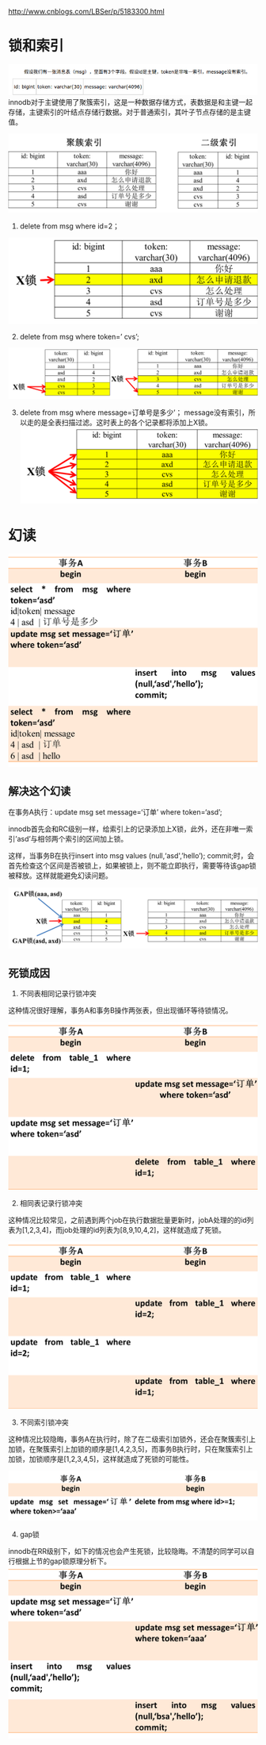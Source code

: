 http://www.cnblogs.com/LBSer/p/5183300.html

# 锁和索引

![](dead-analysis-001.png)
 innodb对于主键使用了聚簇索引，这是一种数据存储方式，表数据是和主键一起存储，主键索引的叶结点存储行数据。对于普通索引，其叶子节点存储的是主键值。

![](dead-analysis-002.png)

1. delete from msg where id=2；

![](dead-analysis-003.png)

2. delete from msg where token=’ cvs’;


![](dead-analysis-004.png)


3. delete from msg where message=订单号是多少’；
 message没有索引，所以走的是全表扫描过滤。这时表上的各个记录都将添加上X锁。
![](dead-analysis-005.png)


# 幻读
![](dead-analysis-006.png)

## 解决这个幻读

   在事务A执行：update msg set message=‘订单’ where token=‘asd’;

   innodb首先会和RC级别一样，给索引上的记录添加上X锁，此外，还在非唯一索引’asd’与相邻两个索引的区间加上锁。

   这样，当事务B在执行insert into msg values (null,‘asd',’hello’); commit;时，会首先检查这个区间是否被锁上，如果被锁上，则不能立即执行，需要等待该gap锁被释放。这样就能避免幻读问题。

![](dead-analysis-007.png)

## 死锁成因

1. 不同表相同记录行锁冲突

这种情况很好理解，事务A和事务B操作两张表，但出现循环等待锁情况。

![](dead-analysis-008.png)

2. 相同表记录行锁冲突

这种情况比较常见，之前遇到两个job在执行数据批量更新时，jobA处理的的id列表为[1,2,3,4]，而job处理的id列表为[8,9,10,4,2]，这样就造成了死锁。

![](dead-analysis-009.png)


3. 不同索引锁冲突

 这种情况比较隐晦，事务A在执行时，除了在二级索引加锁外，还会在聚簇索引上加锁，在聚簇索引上加锁的顺序是[1,4,2,3,5]，而事务B执行时，只在聚簇索引上加锁，加锁顺序是[1,2,3,4,5]，这样就造成了死锁的可能性。

![](dead-analysis-010.png)

4.  gap锁

 innodb在RR级别下，如下的情况也会产生死锁，比较隐晦。不清楚的同学可以自行根据上节的gap锁原理分析下。
 ![](dead-analysis-011.png)
